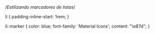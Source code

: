 /*Estilizando marcadores de listas*/

li {
    padding-inline-start: 1rem;
}

li::marker {
    color: blue;
    font-family: 'Material Icons';
    content: "\e87d";
}
